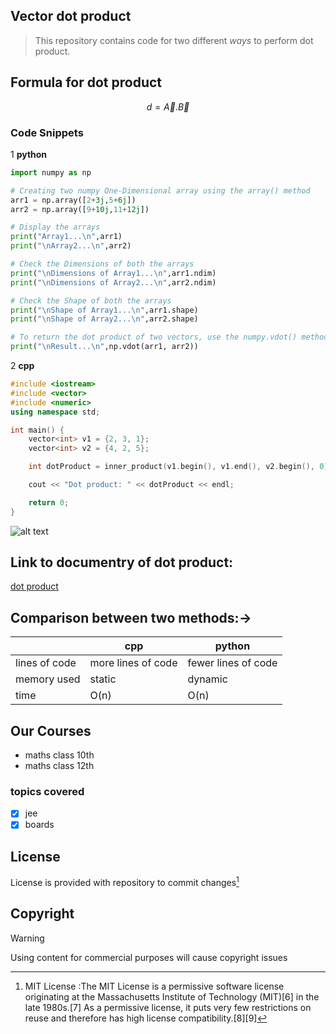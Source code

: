 ## Vector dot product

>This repository contains code for two different *ways* to perform dot product.

## Formula for dot product
```math
d = \vec{A}.\vec{B} 
```

### Code Snippets

1 **python**
  ```python
import numpy as np

# Creating two numpy One-Dimensional array using the array() method
arr1 = np.array([2+3j,5+6j])
arr2 = np.array([9+10j,11+12j])

# Display the arrays
print("Array1...\n",arr1)
print("\nArray2...\n",arr2)

# Check the Dimensions of both the arrays
print("\nDimensions of Array1...\n",arr1.ndim)
print("\nDimensions of Array2...\n",arr2.ndim)

# Check the Shape of both the arrays
print("\nShape of Array1...\n",arr1.shape)
print("\nShape of Array2...\n",arr2.shape)

# To return the dot product of two vectors, use the numpy.vdot() method in Python.
print("\nResult...\n",np.vdot(arr1, arr2)) 
```
 
2 **cpp**
```cpp
#include <iostream>
#include <vector>
#include <numeric>
using namespace std;

int main() {
    vector<int> v1 = {2, 3, 1};
    vector<int> v2 = {4, 2, 5};

    int dotProduct = inner_product(v1.begin(), v1.end(), v2.begin(), 0);

    cout << "Dot product: " << dotProduct << endl;

    return 0;
}
```
![alt text](https://cdn1.byjus.com/wp-content/uploads/2022/09/Dot-Product-Of-Two-Vectors-2.png)

## Link to documentry of dot product:
[dot product](https://www.google.com/url?sa=t&source=web&rct=j&opi=89978449&url=https://math.libretexts.org/Bookshelves/Calculus/Calculus_(OpenStax)/12%253A_Vectors_in_Space/12.03%253A_The_Dot_Product&ved=2ahUKEwj0zNOGw9aJAxWgVWwGHZDZCk4QFnoECDAQAQ&usg=AOvVaw09J8VtZi14LsBb23pNVRw0)

## Comparison between two methods:->

|| cpp | python |
|---|---|---|
|lines of code|more lines of code|fewer lines of code|
|memory used|static| dynamic|
|time | O(n)|O(n)|

## Our Courses
- maths class 10th
- maths class 12th

### topics covered
- [x] jee
- [x] boards

## License
License is provided with repository to commit changes[^1]
[^1]: MIT License
  :The MIT License is a permissive software license originating at the Massachusetts Institute of Technology (MIT)[6] in the late 1980s.[7] As a permissive license, it puts very few restrictions on reuse and therefore has high license compatibility.[8][9]
 
## Copyright
>[!WARNING]
>Using content for commercial purposes will cause copyright issues

